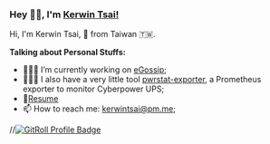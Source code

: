 ### Hey 👋🏽, I'm [Kerwin Tsai!](https://kerwenwwer.github.io/document-blog/#/) 


Hi, I'm Kerwin Tsai, 🚀 from Taiwan 🇹🇼. 

**Talking about Personal Stuffs:**

- 👨🏽‍💻 I’m currently working on [eGossip](https://github.com/kerwenwwer/eGossip);
- 👨🏽‍💻 I also have a very little tool [pwrstat-exporter](https://github.com/kerwenwwer/pwrstat-exporter), a Prometheus exporter to monitor Cyberpower UPS;
- 📝[Resume](https://docs.google.com/document/d/1Bl5xJVmSMsSndL2O9kRUbALzVfTVW5xWbppRkE5BhBA/edit?usp=sharing)
- 📫 How to reach me: kerwintsai@pm.me;

//<a href="https://gitroll.io/profile/uEMgrfSELQTdNvjc8EdRh62wSktB3" target="_blank"><img src="https://gitroll.io/api/badges/profiles/v1/uEMgrfSELQTdNvjc8EdRh62wSktB3" alt="GitRoll Profile Badge"/></a>



